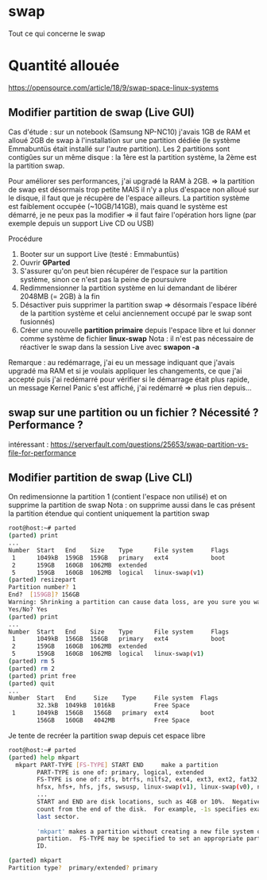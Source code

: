 # swap
Tout ce qui concerne le swap

# Quantité allouée
https://opensource.com/article/18/9/swap-space-linux-systems

## Modifier partition de swap (Live GUI)
Cas d'étude : sur un notebook (Samsung NP-NC10) j'avais 1GB de RAM et alloué 2GB de swap à l'installation sur une partition dédiée (le système Emmabuntüs était installé sur l'autre partition). Les 2 partitions sont contigûes sur un même disque : la 1ère est la partition système, la 2ème est la partition swap. 

Pour améliorer ses performances, j'ai upgradé la RAM à 2GB.
=> la partition de swap est désormais trop petite MAIS il n'y a plus d'espace non alloué sur le disque, il faut que je récupère de l'espace ailleurs. 
La partition système est faiblement occupée (~10GB/141GB), mais quand le système est démarré, je ne peux pas la modifier
=> il faut faire l'opération hors ligne (par exemple depuis un support Live CD ou USB)

Procédure
1. Booter sur un support Live (testé : Emmabuntüs)
1. Ouvrir **GParted**
1. S'assurer qu'on peut bien récupérer de l'espace sur la partition système, sinon ce n'est pas la peine de poursuivre
1. Redimmensionner la partition système en lui demandant de libérer 2048MB (= 2GB) à la fin
1. Désactiver puis supprimer la partition swap => désormais l'espace libéré de la partition système et celui anciennement occupé par le swap sont fusionnés)
1. Créer une nouvelle **partition primaire** depuis l'espace libre et lui donner comme système de fichier **linux-swap**
Nota : il n'est pas nécessaire de réactiver le swap dans la session Live avec **swapon -a**

Remarque : au redémarrage, j'ai eu un message indiquant que j'avais upgradé ma RAM et si je voulais appliquer les changements, ce que j'ai accepté puis j'ai redémarré pour vérifier si le démarrage était plus rapide, un message Kernel Panic s'est affiché, j'ai redémarré => plus rien depuis...

## swap sur une partition ou un fichier ? Nécessité ? Performance ?
intéressant : https://serverfault.com/questions/25653/swap-partition-vs-file-for-performance

## Modifier partition de swap (Live CLI)
On redimensionne la partition 1 (contient l'espace non utilisé) et on supprime la partition de swap
Nota : on supprime aussi dans le cas présent la partition étendue qui contient uniquement la partition swap
```sh
root@host:~# parted
(parted) print                                                            
...
Number  Start   End    Size    Type      File system     Flags
 1      1049kB  159GB  159GB   primary   ext4            boot
 2      159GB   160GB  1062MB  extended
 5      159GB   160GB  1062MB  logical   linux-swap(v1)
(parted) resizepart                                                       
Partition number? 1                                                       
End?  [159GB]? 156GB
Warning: Shrinking a partition can cause data loss, are you sure you want to continue?
Yes/No? Yes
(parted) print                                                            
...
Number  Start   End    Size    Type      File system     Flags
 1      1049kB  156GB  156GB   primary   ext4            boot
 2      159GB   160GB  1062MB  extended
 5      159GB   160GB  1062MB  logical   linux-swap(v1)
(parted) rm 5
(parted) rm 2
(parted) print free
(parted) quit
...
Number  Start   End     Size    Type     File system  Flags
        32.3kB  1049kB  1016kB           Free Space
 1      1049kB  156GB   156GB   primary  ext4         boot
        156GB   160GB   4042MB           Free Space
``` 
Je tente de recréer la partition swap depuis cet espace libre
```sh
root@host:~# parted
(parted) help mkpart
  mkpart PART-TYPE [FS-TYPE] START END     make a partition
        PART-TYPE is one of: primary, logical, extended
        FS-TYPE is one of: zfs, btrfs, nilfs2, ext4, ext3, ext2, fat32, fat16,
        hfsx, hfs+, hfs, jfs, swsusp, linux-swap(v1), linux-swap(v0), ntfs,
        ...
        START and END are disk locations, such as 4GB or 10%.  Negative values
        count from the end of the disk.  For example, -1s specifies exactly the
        last sector.
        
        'mkpart' makes a partition without creating a new file system on the
        partition.  FS-TYPE may be specified to set an appropriate partition
        ID.

(parted) mkpart
Partition type?  primary/extended? primary
```

